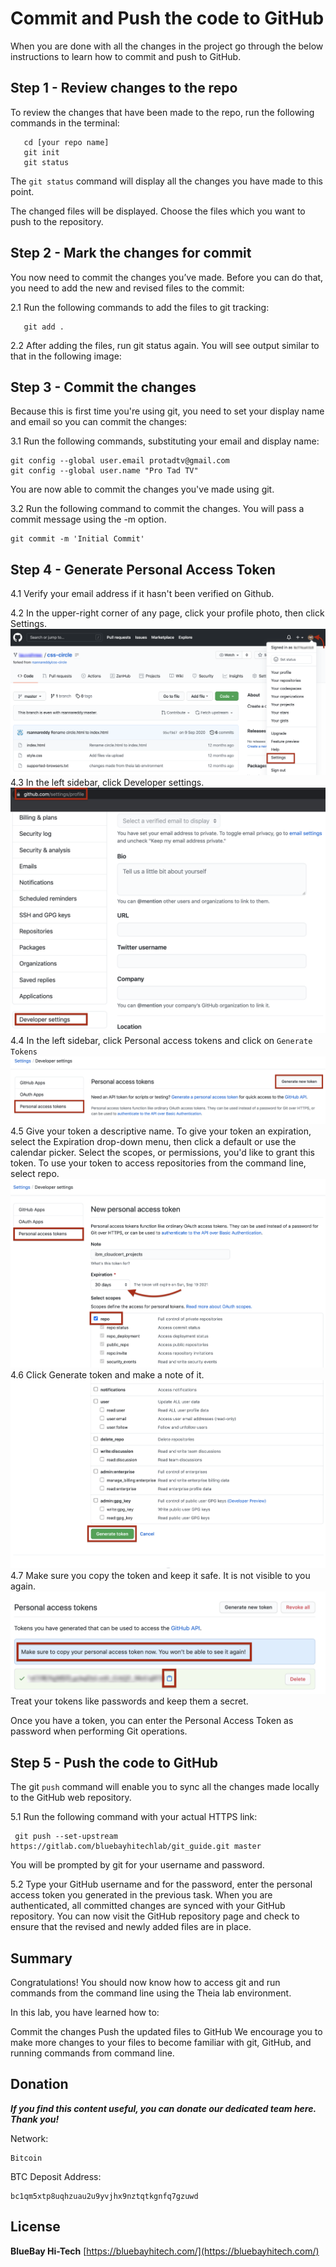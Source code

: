 # Commit and Push the code to GitHub
When you are done with all the changes in the project go through the below instructions to learn how to commit and push to GitHub.
## Step 1 - Review changes to the repo
To review the changes that have been made to the repo, run the following commands in the terminal:

```
   cd [your repo name]
   git init
   git status
```

The `git status` command will display all the changes you have made to this point.

The changed files will be displayed. Choose the files which you want to push to the repository.

## Step 2 - Mark the changes for commit
You now need to commit the changes you’ve made. Before you can do that, you need to add the new and revised files to the commit:

2.1 Run the following commands to add the files to git tracking:
```
   git add .
```

2.2 After adding the files, run git status again. You will see output similar to that in the following image:

## Step 3 - Commit the changes
Because this is first time you're using git, you need to set your display name and email so you can commit the changes:

3.1 Run the following commands, substituting your email and display name:
```
git config --global user.email protadtv@gmail.com
git config --global user.name "Pro Tad TV"
```


You are now able to commit the changes you've made using git.

3.2 Run the following command to commit the changes. You will pass a commit message using the -m option.
```
git commit -m 'Initial Commit'
```

## Step 4 - Generate Personal Access Token
4.1 Verify your email address if it hasn't been verified on Github. 

4.2 In the upper-right corner of any page, click your profile photo, then click Settings.
![Git Settings.](./images/profile_settings.png)
4.3 In the left sidebar, click Developer settings.
![Developer Settings.](./images/dev_settings.png)
4.4 In the left sidebar, click Personal access tokens and click on `Generate Tokens`
![PAT Settings.](./images/PAT.png)
4.5 Give your token a descriptive name. To give your token an expiration, select the Expiration drop-down menu, then click a default or use the calendar picker. Select the scopes, or permissions, you'd like to grant this token. To use your token to access repositories from the command line, select repo.
![New PAT Settings.](./images/new_personal_token.png)
4.6 Click Generate token and make a note of it.
![Generate Token.](./images/generate_token.png)
4.7 Make sure you copy the token and keep it safe. It is not visible to you again. 
![Copy Token.](./images/copy_token.png)
Treat your tokens like passwords and keep them a secret.

Once you have a token, you can enter the Personal Access Token as password when performing Git operations.

## Step 5 - Push the code to GitHub
The git `push` command will enable you to sync all the changes made locally to the GitHub web repository.

5.1 Run the following command with your actual HTTPS link:
```
 git push --set-upstream https://gitlab.com/bluebayhitechlab/git_guide.git master
```
You will be prompted by git for your username and password.

5.2 Type your GitHub username and for the password, enter the personal access token you generated in the previous task. When you are authenticated, all committed changes are synced with your GitHub repository.
You can now visit the GitHub repository page and check to ensure that the revised and newly added files are in place.

## Summary
Congratulations! You should now know how to access git and run commands from the command line using the Theia lab environment.

In this lab, you have learned how to:

Commit the changes
Push the updated files to GitHub
We encourage you to make more changes to your files to become familiar with git, GitHub, and running commands from command line.

## Donation

***If you find this content useful, you can donate our dedicated team here. Thank you!***

Network:
```
Bitcoin
```
BTC Deposit Address:
```
bc1qm5xtp8uqhzuau2u9yvjhx9nztqtkgnfq7gzuwd
```
## License

**BlueBay Hi-Tech** [https://bluebayhitech.com/](https://bluebayhitech.com/)
